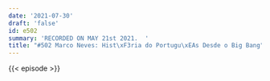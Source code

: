 ```yaml
---
date: '2021-07-30'
draft: 'false'
id: e502
summary: 'RECORDED ON MAY 21st 2021.  '
title: "#502 Marco Neves: Hist\xF3ria do Portugu\xEAs Desde o Big Bang"
---
```

{{< episode >}}
